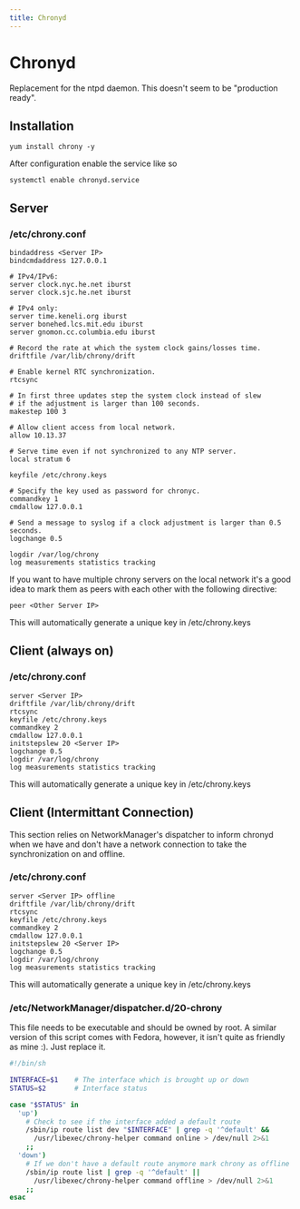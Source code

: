 ```yaml
---
title: Chronyd
---
```


# Chronyd

Replacement for the ntpd daemon. This doesn't seem to be "production ready".

## Installation

```
yum install chrony -y
```

After configuration enable the service like so

```
systemctl enable chronyd.service
```

## Server

### /etc/chrony.conf

```
bindaddress <Server IP>
bindcmdaddress 127.0.0.1

# IPv4/IPv6:
server clock.nyc.he.net iburst
server clock.sjc.he.net iburst

# IPv4 only:
server time.keneli.org iburst
server bonehed.lcs.mit.edu iburst
server gnomon.cc.columbia.edu iburst

# Record the rate at which the system clock gains/losses time.
driftfile /var/lib/chrony/drift

# Enable kernel RTC synchronization.
rtcsync

# In first three updates step the system clock instead of slew
# if the adjustment is larger than 100 seconds.
makestep 100 3

# Allow client access from local network.
allow 10.13.37

# Serve time even if not synchronized to any NTP server.
local stratum 6

keyfile /etc/chrony.keys

# Specify the key used as password for chronyc.
commandkey 1
cmdallow 127.0.0.1

# Send a message to syslog if a clock adjustment is larger than 0.5 seconds.
logchange 0.5

logdir /var/log/chrony
log measurements statistics tracking
```

If you want to have multiple chrony servers on the local network it's a good
idea to mark them as peers with each other with the following directive:

```
peer <Other Server IP>
```

This will automatically generate a unique key in /etc/chrony.keys

## Client (always on)

### /etc/chrony.conf

```
server <Server IP>
driftfile /var/lib/chrony/drift
rtcsync
keyfile /etc/chrony.keys
commandkey 2
cmdallow 127.0.0.1
initstepslew 20 <Server IP>
logchange 0.5
logdir /var/log/chrony
log measurements statistics tracking
```

This will automatically generate a unique key in /etc/chrony.keys

## Client (Intermittant Connection)

This section relies on NetworkManager's dispatcher to inform chronyd when we
have and don't have a network connection to take the synchronization on and
offline.

### /etc/chrony.conf

```
server <Server IP> offline
driftfile /var/lib/chrony/drift
rtcsync
keyfile /etc/chrony.keys
commandkey 2
cmdallow 127.0.0.1
initstepslew 20 <Server IP>
logchange 0.5
logdir /var/log/chrony
log measurements statistics tracking
```

This will automatically generate a unique key in /etc/chrony.keys

### /etc/NetworkManager/dispatcher.d/20-chrony

This file needs to be executable and should be owned by root. A similar version
of this script comes with Fedora, however, it isn't quite as friendly as mine
:). Just replace it.

```sh
#!/bin/sh

INTERFACE=$1    # The interface which is brought up or down
STATUS=$2       # Interface status

case "$STATUS" in
  'up')
    # Check to see if the interface added a default route
    /sbin/ip route list dev "$INTERFACE" | grep -q '^default' &&
      /usr/libexec/chrony-helper command online > /dev/null 2>&1
    ;;
  'down')
    # If we don't have a default route anymore mark chrony as offline
    /sbin/ip route list | grep -q '^default' ||
      /usr/libexec/chrony-helper command offline > /dev/null 2>&1
    ;;
esac
```


